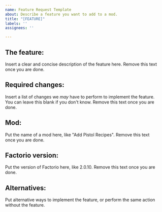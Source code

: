 ```yaml
---
name: Feature Request Template
about: Describe a feature you want to add to a mod.
title: "[FEATURE]"
labels: ''
assignees: ''

---
```


## The feature:
Insert a clear and concise description of the feature here. Remove this text once you are done.

## Required changes:
Insert a list of changes we *may* have to perform to implement the feature. You can leave this blank if you don't know. Remove this text once you are done.

## Mod:
Put the name of a mod here, like "Add Pistol Recipes". Remove this text once you are done.

## Factorio version:
Put the version of Factorio here, like 2.0.10. Remove this text once you are done.

## Alternatives:
Put alternative ways to implement the feature, or perform the same action without the feature.

